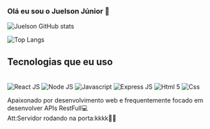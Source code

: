 ### Olá eu sou o Juelson Júnior 👋
![Juelson GitHub stats](https://github-readme-stats.vercel.app/api?username=juelsonbessa&show_icons=true&theme=dracula)

![Top Langs](https://github-readme-stats.vercel.app/api/top-langs/?username=juelsonbessa&layout=compact&theme=dracula)

## Tecnologias que eu uso 
<div style="display:inline-block"><br/>
  <img align="center" alt="React JS" src="https://img.shields.io/badge/React-20232A?style=for-the-badge&logo=react&logoColor=61DAFB">
  
  <img align="center" alt="Node JS" src="https://img.shields.io/badge/Node.js-43853D?style=for-the-badge&logo=node.js&logoColor=white">
  
  <img align="center" alt="Javascript" src="https://img.shields.io/badge/JavaScript-F7DF1E?style=for-the-badge&logo=javascript&logoColor=black">
  
  <img align="center" alt="Express JS" src="https://img.shields.io/badge/Express.js-404D59?style=for-the-badge">
  
  <img align="center" alt="Html 5" src="https://img.shields.io/badge/HTML5-E34F26?style=for-the-badge&logo=html5&logoColor=white">
  
  <img align="center" alt="Css" src="https://img.shields.io/badge/CSS3-1572B6?style=for-the-badge&logo=css3&logoColor=white">
</div> <br/>

Apaixonado por desenvolvimento web e frequentemente focado em desenvolver APIs RestFull💻<br/>
Att:Servidor rodando na porta:kkkk🚀😁
